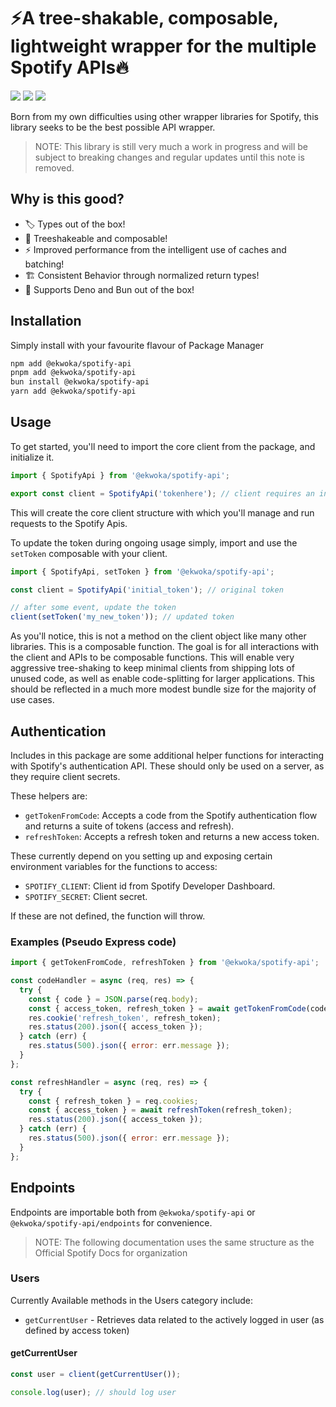 # ⚡️A tree-shakable, composable, lightweight wrapper for the multiple Spotify APIs🔥

[<img src="https://badgen.net/npm/v/@ekwoka/spotify-api">](https://www.npmjs.com/package/@ekwoka/spotify-api)
<img src="https://badgen.net/npm/types/@ekwoka/spotify-api?icon=typescript">
<img src="https://badgen.net/npm/dt/@ekwoka/spotify-api" >

Born from my own difficulties using other wrapper libraries for Spotify, this library seeks to be the best possible API wrapper.

> NOTE: This library is still very much a work in progress and will be subject to breaking changes and regular updates until this note is removed.

## Why is this good?

- 🏷 Types out of the box!
- 🌴 Treeshakeable and composable!
- ⚡️ Improved performance from the intelligent use of caches and batching!
- 🏗 Consistent Behavior through normalized return types!
- 🦕 Supports Deno and Bun out of the box!

## Installation

Simply install with your favourite flavour of Package Manager

```bash
npm add @ekwoka/spotify-api
pnpm add @ekwoka/spotify-api
bun install @ekwoka/spotify-api
yarn add @ekwoka/spotify-api
```

## Usage

To get started, you'll need to import the core client from the package, and initialize it.

```js
import { SpotifyApi } from '@ekwoka/spotify-api';

export const client = SpotifyApi('tokenhere'); // client requires an initial token to initialize. Initialize client after recieving token from Spotify.
```

This will create the core client structure with which you'll manage and run requests to the Spotify Apis.

To update the token during ongoing usage simply, import and use the `setToken` composable with your client.

```js
import { SpotifyApi, setToken } from '@ekwoka/spotify-api';

const client = SpotifyApi('initial_token'); // original token

// after some event, update the token
client(setToken('my_new_token')); // updated token
```

As you'll notice, this is not a method on the client object like many other libraries. This is a composable function. The goal is for all interactions with the client and APIs to be composable functions. This will enable very aggressive tree-shaking to keep minimal clients from shipping lots of unused code, as well as enable code-splitting for larger applications. This should be reflected in a much more modest bundle size for the majority of use cases.

## Authentication

Includes in this package are some additional helper functions for interacting with Spotify's authentication API. These should only be used on a server, as they require client secrets.

These helpers are:

- `getTokenFromCode`: Accepts a code from the Spotify authentication flow and returns a suite of tokens (access and refresh).
- `refreshToken`: Accepts a refresh token and returns a new access token.

These currently depend on you setting up and exposing certain environment variables for the functions to access:

- `SPOTIFY_CLIENT`: Client id from Spotify Developer Dashboard.
- `SPOTIFY_SECRET`: Client secret.

If these are not defined, the function will throw.

### Examples (Pseudo Express code)

```js
import { getTokenFromCode, refreshToken } from '@ekwoka/spotify-api';

const codeHandler = async (req, res) => {
  try {
    const { code } = JSON.parse(req.body);
    const { access_token, refresh_token } = await getTokenFromCode(code);
    res.cookie('refresh_token', refresh_token);
    res.status(200).json({ access_token });
  } catch (err) {
    res.status(500).json({ error: err.message });
  }
};

const refreshHandler = async (req, res) => {
  try {
    const { refresh_token } = req.cookies;
    const { access_token } = await refreshToken(refresh_token);
    res.status(200).json({ access_token });
  } catch (err) {
    res.status(500).json({ error: err.message });
  }
};
```

## Endpoints

Endpoints are importable both from `@ekwoka/spotify-api` or `@ekwoka/spotify-api/endpoints` for convenience.

> NOTE: The following documentation uses the same structure as the Official Spotify Docs for organization

### Users

Currently Available methods in the Users category include:

- `getCurrentUser` - Retrieves data related to the actively logged in user (as defined by access token)

#### getCurrentUser

```js
const user = client(getCurrentUser());

console.log(user); // should log user
```

